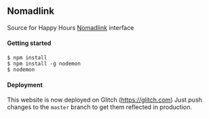 ## Nomadlink

Source for Happy Hours [Nomadlink](https://nomadlink.glitch.me) interface

#### Getting started

```
$ npm install
$ npm install -g nodemon
$ nodemon
```

#### Deployment

This website is now deployed on Glitch (https://glitch.com)
Just push changes to the `master` branch to get them reflected in production.
